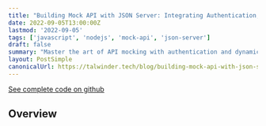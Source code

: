 ```yaml
---
title: "Building Mock API with JSON Server: Integrating Authentication, and Dynamic Data Generation"
date: 2022-09-05T13:00:00Z
lastmod: '2022-09-05'
tags: ['javascript', 'nodejs', 'mock-api', 'json-server']
draft: false
summary: "Master the art of API mocking with authentication and dynamic data generation to accelerate your development process."
layout: PostSimple
canonicalUrl: https://talwinder.tech/blog/building-mock-api-with-json-server
---
```


[See complete code on github](https://github.com/iamtalwinder/json-server-mock-api)

## Overview

<TOCInline toc={props.toc} exclude="Overview" toHeading={2} />
